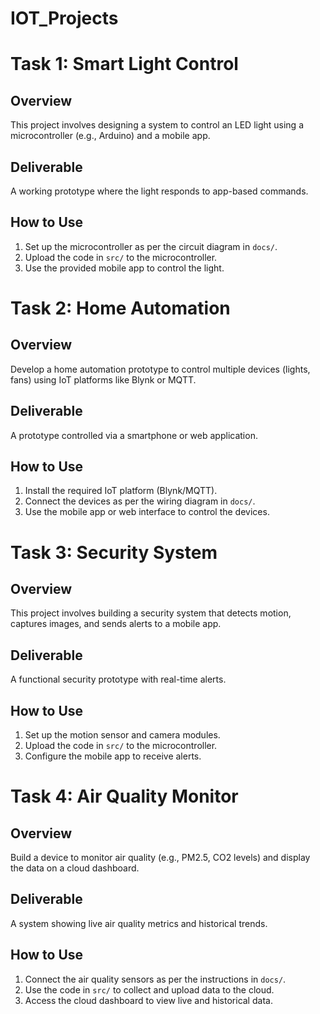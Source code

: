 # IOT_Projects

# Task 1: Smart Light Control

## Overview
This project involves designing a system to control an LED light using a microcontroller (e.g., Arduino) and a mobile app.

## Deliverable
A working prototype where the light responds to app-based commands.

## How to Use
1. Set up the microcontroller as per the circuit diagram in `docs/`.
2. Upload the code in `src/` to the microcontroller.
3. Use the provided mobile app to control the light.


# Task 2: Home Automation

## Overview
Develop a home automation prototype to control multiple devices (lights, fans) using IoT platforms like Blynk or MQTT.

## Deliverable
A prototype controlled via a smartphone or web application.

## How to Use
1. Install the required IoT platform (Blynk/MQTT).
2. Connect the devices as per the wiring diagram in `docs/`.
3. Use the mobile app or web interface to control the devices.

# Task 3: Security System

## Overview
This project involves building a security system that detects motion, captures images, and sends alerts to a mobile app.

## Deliverable
A functional security prototype with real-time alerts.

## How to Use
1. Set up the motion sensor and camera modules.
2. Upload the code in `src/` to the microcontroller.
3. Configure the mobile app to receive alerts.

# Task 4: Air Quality Monitor

## Overview
Build a device to monitor air quality (e.g., PM2.5, CO2 levels) and display the data on a cloud dashboard.

## Deliverable
A system showing live air quality metrics and historical trends.

## How to Use
1. Connect the air quality sensors as per the instructions in `docs/`.
2. Use the code in `src/` to collect and upload data to the cloud.
3. Access the cloud dashboard to view live and historical data.

